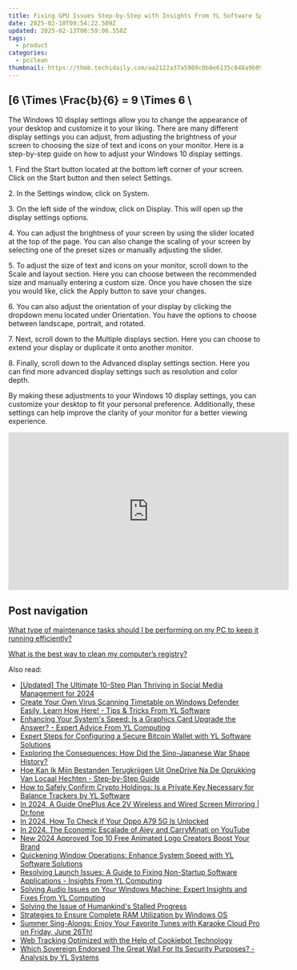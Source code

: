 ```yaml
---
title: Fixing GPU Issues Step-by-Step with Insights From YL Software Specialists
date: 2025-02-10T09:54:22.509Z
updated: 2025-02-13T00:59:06.558Z
tags:
  - product
categories:
  - pcclean
thumbnail: https://thmb.techidaily.com/aa2122a37a5989c0b8e6135c848a9b094e794d7aa1b69be64b39a2ed2ad95c93.jpg
---
```


## \[6 \Times \Frac{b}{6} = 9 \Times 6 \

The Windows 10 display settings allow you to change the appearance of your desktop and customize it to your liking. There are many different display settings you can adjust, from adjusting the brightness of your screen to choosing the size of text and icons on your monitor. Here is a step-by-step guide on how to adjust your Windows 10 display settings. 

1\. Find the Start button located at the bottom left corner of your screen. Click on the Start button and then select Settings.

2\. In the Settings window, click on System.

3\. On the left side of the window, click on Display. This will open up the display settings options. 

4\. You can adjust the brightness of your screen by using the slider located at the top of the page. You can also change the scaling of your screen by selecting one of the preset sizes or manually adjusting the slider.

5\. To adjust the size of text and icons on your monitor, scroll down to the Scale and layout section. Here you can choose between the recommended size and manually entering a custom size. Once you have chosen the size you would like, click the Apply button to save your changes.

6\. You can also adjust the orientation of your display by clicking the dropdown menu located under Orientation. You have the options to choose between landscape, portrait, and rotated.

7\. Next, scroll down to the Multiple displays section. Here you can choose to extend your display or duplicate it onto another monitor.

8\. Finally, scroll down to the Advanced display settings section. Here you can find more advanced display settings such as resolution and color depth. 

By making these adjustments to your Windows 10 display settings, you can customize your desktop to fit your personal preference. Additionally, these settings can help improve the clarity of your monitor for a better viewing experience.

<!-- affiliate ads begin -->
<iframe width="560" height="315" src="https://www.youtube.com/embed/0OxkndZbIA4?si=TWJlkTbYKsVag8-q" title="YouTube video player" frameborder="0" allow="accelerometer; autoplay; clipboard-write; encrypted-media; gyroscope; picture-in-picture; web-share" referrerpolicy="strict-origin-when-cross-origin" allowfullscreen></iframe>
<!-- affiliate ads end -->

## Post navigation

[What type of maintenance tasks should I be performing on my PC to keep it running efficiently?](https://tools.techidaily.com/pcclean/products/)

[What is the best way to clean my computer’s registry?](https://tools.techidaily.com/pcclean/products/)

<ins class="adsbygoogle"
     style="display:block"
     data-ad-format="autorelaxed"
     data-ad-client="ca-pub-7571918770474297"
     data-ad-slot="1223367746"></ins>

<ins class="adsbygoogle"
     style="display:block"
     data-ad-client="ca-pub-7571918770474297"
     data-ad-slot="8358498916"
     data-ad-format="auto"
     data-full-width-responsive="true"></ins>

<span class="atpl-alsoreadstyle">Also read:</span>
<div><ul>
<li><a href="https://fox-glue.techidaily.com/updated-the-ultimate-10-step-plan-thriving-in-social-media-management-for-2024/"><u>[Updated] The Ultimate 10-Step Plan Thriving in Social Media Management for 2024</u></a></li>
<li><a href="https://discover-able.techidaily.com/create-your-own-virus-scanning-timetable-on-windows-defender-easily-learn-how-here-tips-and-tricks-from-yl-software/"><u>Create Your Own Virus Scanning Timetable on Windows Defender Easily, Learn How Here! - Tips & Tricks From YL Software</u></a></li>
<li><a href="https://discover-able.techidaily.com/enhancing-your-systems-speed-is-a-graphics-card-upgrade-the-answer-expert-advice-from-yl-computing/"><u>Enhancing Your System's Speed: Is a Graphics Card Upgrade the Answer? - Expert Advice From YL Computing</u></a></li>
<li><a href="https://discover-able.techidaily.com/expert-steps-for-configuring-a-secure-bitcoin-wallet-with-yl-software-solutions/"><u>Expert Steps for Configuring a Secure Bitcoin Wallet with YL Software Solutions</u></a></li>
<li><a href="https://solve-manuals.techidaily.com/exploring-the-consequences-how-did-the-sino-japanese-war-shape-history/"><u>Exploring the Consequences: How Did the Sino-Japanese War Shape History?</u></a></li>
<li><a href="https://fox-sys.techidaily.com/hoe-kan-ik-mijn-bestanden-terugkrijgen-uit-onedrive-na-de-oprukking-van-locaal-hechten-step-by-step-guide/"><u>Hoe Kan Ik Mijn Bestanden Terugkrijgen Uit OneDrive Na De Oprukking Van Locaal Hechten - Step-by-Step Guide</u></a></li>
<li><a href="https://discover-able.techidaily.com/how-to-safely-confirm-crypto-holdings-is-a-private-key-necessary-for-balance-trackers-by-yl-software/"><u>How to Safely Confirm Crypto Holdings: Is a Private Key Necessary for Balance Trackers by YL Software</u></a></li>
<li><a href="https://screen-mirror.techidaily.com/in-2024-a-guide-oneplus-ace-2v-wireless-and-wired-screen-mirroring-drfone-by-drfone-android/"><u>In 2024, A Guide OnePlus Ace 2V Wireless and Wired Screen Mirroring | Dr.fone</u></a></li>
<li><a href="https://sim-unlock.techidaily.com/in-2024-how-to-check-if-your-oppo-a79-5g-is-unlocked-by-drfone-android/"><u>In 2024, How To Check if Your Oppo A79 5G Is Unlocked</u></a></li>
<li><a href="https://youtube-stream.techidaily.com/in-2024-the-economic-escalade-of-ajey-and-carryminati-on-youtube/"><u>In 2024, The Economic Escalade of Ajey and CarryMinati on YouTube</u></a></li>
<li><a href="https://video-creation-software.techidaily.com/new-2024-approved-top-10-free-animated-logo-creators-boost-your-brand/"><u>New 2024 Approved Top 10 Free Animated Logo Creators Boost Your Brand</u></a></li>
<li><a href="https://discover-able.techidaily.com/quickening-window-operations-enhance-system-speed-with-yl-software-solutions/"><u>Quickening Window Operations: Enhance System Speed with YL Software Solutions</u></a></li>
<li><a href="https://discover-able.techidaily.com/resolving-launch-issues-a-guide-to-fixing-non-startup-software-applications-insights-from-yl-computing/"><u>Resolving Launch Issues: A Guide to Fixing Non-Startup Software Applications - Insights From YL Computing</u></a></li>
<li><a href="https://discover-able.techidaily.com/solving-audio-issues-on-your-windows-machine-expert-insights-and-fixes-from-yl-computing/"><u>Solving Audio Issues on Your Windows Machine: Expert Insights and Fixes From YL Computing</u></a></li>
<li><a href="https://win-able.techidaily.com/solving-the-issue-of-humankinds-stalled-progress/"><u>Solving the Issue of Humankind's Stalled Progress</u></a></li>
<li><a href="https://win11.techidaily.com/strategies-to-ensure-complete-ram-utilization-by-windows-os/"><u>Strategies to Ensure Complete RAM Utilization by Windows OS</u></a></li>
<li><a href="https://discover-able.techidaily.com/summer-sing-alongs-enjoy-your-favorite-tunes-with-karaoke-cloud-pro-on-friday-june-26th/"><u>Summer Sing-Alongs: Enjoy Your Favorite Tunes with Karaoke Cloud Pro on Friday, June 26Th!</u></a></li>
<li><a href="https://data-safeguard.techidaily.com/web-tracking-optimized-with-the-help-of-cookiebot-technology/"><u>Web Tracking Optimized with the Help of Cookiebot Technology</u></a></li>
<li><a href="https://discover-able.techidaily.com/which-sovereign-endorsed-the-great-wall-for-its-security-purposes-analysis-by-yl-systems/"><u>Which Sovereign Endorsed The Great Wall For Its Security Purposes? - Analysis by YL Systems</u></a></li>
</ul></div>

